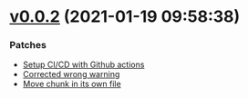 # [v0.0.2](https://github.com/Muriel-Salvan/riffola/compare/v0.0.1...v0.0.2) (2021-01-19 09:58:38)

### Patches

* [Setup CI/CD with Github actions](https://github.com/Muriel-Salvan/riffola/commit/74387b4871abf4f1d96f8bb126f76d571b882180)
* [Corrected wrong warning](https://github.com/Muriel-Salvan/riffola/commit/84f237cb3302e082887dbaade2ff5b44be44c8d3)
* [Move chunk in its own file](https://github.com/Muriel-Salvan/riffola/commit/4f3b702c9d792ece6ecf7b21af1d276524f3621a)
